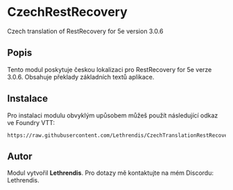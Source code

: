 
# CzechRestRecovery

Czech translation of RestRecovery for 5e version 3.0.6

## Popis
Tento modul poskytuje českou lokalizaci pro RestRecovery for 5e verze 3.0.6. Obsahuje překlady základních textů aplikace.

## Instalace
Pro instalaci modulu obvyklým upůsobem můžeš použít následující odkaz ve Foundry VTT:

```
https://raw.githubusercontent.com/Lethrendis/CzechTranslationRestRecovery/main/module.json
```

## Autor
Modul vytvořil **Lethrendis**. Pro dotazy mě kontaktujte na mém Discordu: Lethrendis.
